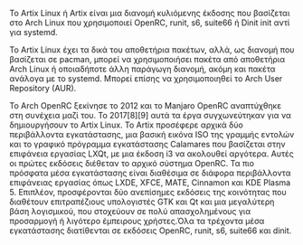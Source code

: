 Το Artix Linux ή Artix είναι μια διανομή κυλιόμενης έκδοσης που βασίζεται στο Arch Linux που χρησιμοποιεί OpenRC, runit, s6, suite66 ή Dinit init αντί για systemd.

Το Artix Linux έχει τα δικά του αποθετήρια πακέτων, αλλά, ως διανομή που βασίζεται σε pacman, μπορεί να χρησιμοποιήσει πακέτα από αποθετήρια Arch Linux ή οποιαδήποτε άλλη παράγωγη διανομή, ακόμη και πακέτα ανάλογα με το systemd. Μπορεί επίσης να χρησιμοποιηθεί το Arch User Repository (AUR).

Το Arch OpenRC ξεκίνησε το 2012 και το Manjaro OpenRC αναπτύχθηκε στη συνέχεια μαζί του. Το 2017[8][9] αυτά τα έργα συγχωνεύτηκαν για να δημιουργήσουν το Artix Linux. Το Artix προσέφερε αρχικά δύο περιβάλλοντα εγκατάστασης, μια βασική εικόνα ISO της γραμμής εντολών και το γραφικό πρόγραμμα εγκατάστασης Calamares που βασίζεται στην επιφάνεια εργασίας LXQt, με μια έκδοση i3 να ακολουθεί αργότερα. Αυτές οι πρώτες εκδόσεις διέθεταν το αρχικό σύστημα OpenRC. Τα πιο πρόσφατα μέσα εγκατάστασης είναι διαθέσιμα σε διάφορα περιβάλλοντα επιφάνειας εργασίας όπως LXDE, XFCE, MATE, Cinnamon και KDE Plasma 5. Επιπλέον, προσφέρονται δύο ανεπίσημες εκδόσεις της κοινότητας που διαθέτουν επιτραπέζιους υπολογιστές GTK και Qt και μια μεγαλύτερη βάση λογισμικού, που στοχεύουν σε πολύ απασχολημένους για προσαρμογή ή λιγότερο έμπειρους χρήστες.Όλα τα τρέχοντα μέσα εγκατάστασης διατίθενται σε εκδόσεις OpenRC, runit, s6, suite66 και dinit.

